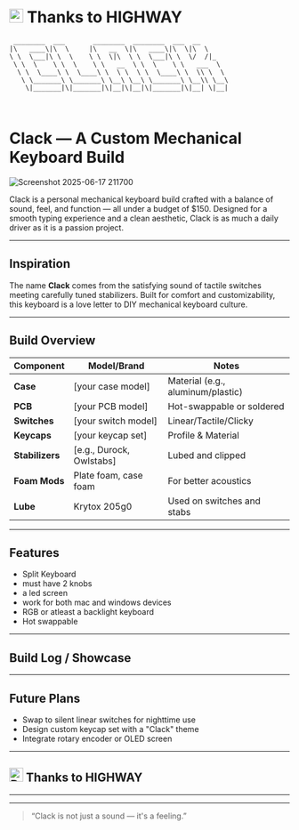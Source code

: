 # <img src="https://raw.githubusercontent.com/Tarikul-Islam-Anik/Telegram-Animated-Emojis/main/Symbols/Red%20Heart.webp" alt="Red Heart Emoji" width="25" height="25" /> Thanks to HIGHWAY

```
 ________  ___       ________  ________  ___  __       
|\   ____\|\  \     |\   __  \|\   ____\|\  \|\  \     
\ \  \___|\ \  \    \ \  \|\  \ \  \___|\ \  \/  /|_   
 \ \  \    \ \  \    \ \   __  \ \  \    \ \   ___  \  
  \ \  \____\ \  \____\ \  \ \  \ \  \____\ \  \\ \  \ 
   \ \_______\ \_______\ \__\ \__\ \_______\ \__\\ \__\
    \|_______|\|_______|\|__|\|__|\|_______|\|__| \|__|
                                                       
                                                       

```


#  Clack — A Custom Mechanical Keyboard Build
![Screenshot 2025-06-17 211700](https://github.com/user-attachments/assets/c5b6f5af-9ef7-43cc-b207-ca1446584b31)

Clack is a personal mechanical keyboard build crafted with a balance of sound, feel, and function — all under a budget of $150. Designed for a smooth typing experience and a clean aesthetic, Clack is as much a daily driver as it is a passion project.

---

##  Inspiration

The name **Clack** comes from the satisfying sound of tactile switches meeting carefully tuned stabilizers. Built for comfort and customizability, this keyboard is a love letter to DIY mechanical keyboard culture.

---

##  Build Overview

| Component     | Model/Brand               | Notes                          |
|---------------|----------------------------|--------------------------------|
| **Case**       | [your case model]         | Material (e.g., aluminum/plastic) |
| **PCB**        | [your PCB model]          | Hot-swappable or soldered       |
| **Switches**   | [your switch model]       | Linear/Tactile/Clicky           |
| **Keycaps**    | [your keycap set]         | Profile & Material              |
| **Stabilizers**| [e.g., Durock, Owlstabs]  | Lubed and clipped               |
| **Foam Mods**  | Plate foam, case foam     | For better acoustics            |
| **Lube**       | Krytox 205g0              | Used on switches and stabs      |

---

##  Features

- Split Keyboard
- must have 2 knobs
- a led screen
- work for both mac and windows devices
- RGB or atleast a backlight keyboard
- Hot swappable 

---

##  Build Log / Showcase

---

##  Future Plans

- Swap to silent linear switches for nighttime use  
- Design custom keycap set with a "Clack" theme  
- Integrate rotary encoder or OLED screen

---

##  <img src="https://raw.githubusercontent.com/Tarikul-Islam-Anik/Telegram-Animated-Emojis/main/Symbols/Red%20Heart.webp" alt="Red Heart Emoji" width="25" height="25" /> Thanks to HIGHWAY


---



---

> “Clack is not just a sound — it's a feeling.”
